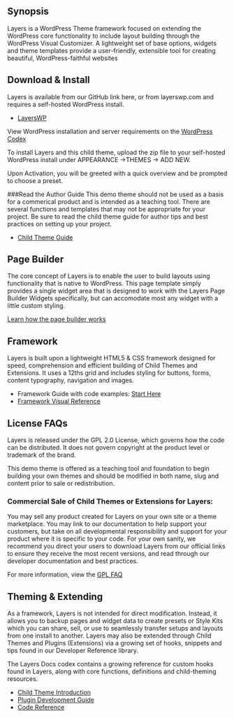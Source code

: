 ## Synopsis

Layers is a WordPress Theme framework focused on extending the WordPress core functionality to include layout building through the WordPress Visual Customizer. A lightweight set of base options, widgets and theme templates provide a user-friendly, extensible tool for creating beautiful, WordPress-faithful websites

## Download & Install

Layers is available from our GitHub link here, or from layerswp.com and requires a self-hosted WordPress install.
* [LayersWP](http://www.layerswp.com/download/layers/)

View WordPress installation and server requirements on the [WordPress Codex](https://wordpress.org/download/)

To install Layers and this child theme, upload the zip file to your self-hosted WordPress install under APPEARANCE →THEMES → ADD NEW.

Upon Activation, you will be greeted with a quick overview and be prompted to choose a preset.


###Read the Author Guide
This demo theme should not be used as a basis for a commerical product and is intended as a teaching tool. There are several functions and templates that may not be appropriate for your project. 
Be sure to read the child theme guide for author tips and best practices on setting up your project.

* [Child Theme Guide](http://docs.layerswp.com/theming/)


## Page Builder

The core concept of Layers is to enable the user to build layouts using functionality that is native to WordPress. This page template simply provides a single widget area that is designed to work with the Layers Page Builder Widgets specifically, but can accomodate most any widget with a little custom styling.

[Learn how the page builder works](http://docs.layerswp.com/doc/build-your-home-page/)

## Framework

Layers is built upon a lightweight HTML5 & CSS framework designed for speed, comprehension and efficient building of Child Themes and Extensions. It uses a 12ths grid and includes styling for buttons, forms, content typography, navigation and images.

* Framework Guide with code examples: [Start Here](http://docs.layerswp.com/layers-framework-grids/)
* [Framework Visual Reference](http://docs.layerswp.com/framework/)


## License FAQs

Layers is released under the GPL 2.0 License, which governs how the code can be distributed. It does not govern copyright at the product level or trademark of the brand.

This demo theme is offered as a teaching tool and foundation to begin building your own themes and should be modified in both name, slug and content prior to sale or redistribution.


### Commercial Sale of  Child Themes or Extensions for Layers:

You may sell any product created for Layers on your own site or a theme marketplace. You may link to our documentation to help support your customers, but take on all developmental responsibility and support for your product where it is specific to your code. For your own sanity, we recommend you direct your users to download Layers from our official links to ensure they receive the most recent versions, and read through our developer documentation and best practices.

For more information, view the [GPL FAQ](http://www.gnu.org/licenses/gpl-faq.html)


## Theming & Extending

As a framework, Layers is not intended for direct modification. Instead, it allows you to backup pages and widget data to create presets or Style Kits which you can share, sell, or use to seamlessly transfer setups and layouts from one install to another. Layers may also be extended through Child Themes and Plugins (Extensions) via a growing set of hooks, snippets and tips found in our Developer Reference library.

The Layers Docs codex contains a growing reference for custom hooks found in Layers, along with core functions, definitions and child-theming resources.

* [Child Theme Introduction](http://docs.layerswp.com/child-themes-introduction/)
* [Plugin Development Guide](http://docs.layerswp.com/plugin-creation-guide/)
* [Code Reference](http://docs.layerswp.com/reference/)
